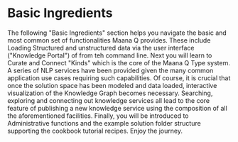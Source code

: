 # Basic Ingredients

The following "Basic Ingredients" section helps you navigate the basic and most common set of functionalities Maana Q provides. These include Loading Structured and unstructured data via the user interface \("Knowledge Portal"\) of from teh command line. Next you will learn to Curate and Connect "Kinds" which is the core of the Maana Q Type system. A series of NLP services have been provided given the many common application use cases requiring such capabilities. Of course, it is crucial that once the solution space has been modeled and data loaded, interactive visualization of the Knowledge Graph becomes necessary. Searching, exploring and connecting out knowledge services all lead to the core feature of publishing a new knowledge service using the composition of all the aforementioned facilities. Finally, you will be introduced to Administrative functions and the example solution folder structure supporting the cookbook tutorial recipes. Enjoy the journey.

